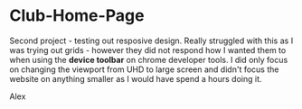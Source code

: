 # Club-Home-Page

Second project - testing out resposive design. 
Really struggled with this as I was trying out grids - however they did not respond how I wanted them to when using the **device toolbar** on chrome developer tools.
I did only focus on changing the viewport from UHD to large screen and didn't focus the website on anything smaller as I would have spend a hours doing it. 

Alex

